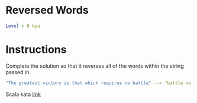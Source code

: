 # Reversed Words

```yaml
Level : 8 kyu
```



# Instructions
Complete the solution so that it reverses all of the words within the string passed in.

```yaml
"The greatest victory is that which requires no battle" --> "battle no requires which that is victory greatest The"
```

Scala kata [link](https://www.codewars.com/kata/51c8991dee245d7ddf00000e/train/scala)